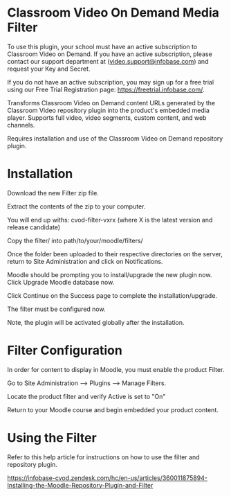 Classroom Video On Demand Media Filter
====================================================
To use this plugin, your school must have an active subscription to Classroom Video on Demand.  If you have an active subscription, please contact our support department at (video.support@infobase.com) and request your Key and Secret.

If you do not have an active subscription, you may sign up for a free trial using our Free Trial Registration page:  https://freetrial.infobase.com/.

Transforms Classroom Video on Demand content URLs generated by the Classroom Video repository plugin into the product's embedded media player. Supports full video, video segments, custom content, and web channels.

Requires installation and use of the Classroom Video on Demand repository plugin.


Installation
=====================================================
Download the new Filter zip file.

Extract the contents of the zip to your computer.

You will end up withs:
        cvod-filter-vxrx (where X is the latest version and release candidate)

Copy the filter/<product> into path/to/your/moodle/filters/

Once the folder been uploaded to their respective directories on the server, return to Site Administration and click on Notifications.

Moodle should be prompting you to install/upgrade the new plugin now. Click Upgrade Moodle database now.

Click Continue on the Success page to complete the installation/upgrade.
    
The filter must be configured now.

Note, the plugin will be activated globally after the installation.


Filter Configuration
======================================================
In order for content to display in Moodle, you must enable the product Filter.
    
Go to Site Administration --> Plugins --> Manage Filters.
    
Locate the product filter and verify Active is set to "On"

Return to your Moodle course and begin embedded your product content.


Using the Filter
======================================================
Refer to this help article for instructions on how to use the filter and repository plugin.

https://infobase-cvod.zendesk.com/hc/en-us/articles/360011875894-Installing-the-Moodle-Repository-Plugin-and-Filter

